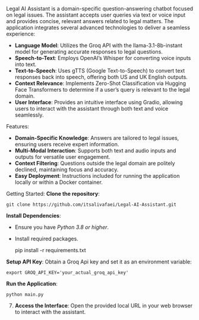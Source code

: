 Legal AI Assistant is a domain-specific question-answering chatbot focused on legal issues. The assistant accepts user queries via text or voice input and provides concise, relevant answers related to legal matters. The application integrates several advanced technologies to deliver a seamless experience:

- **Language Model**: Utilizes the Groq API with the llama-3.1-8b-instant model for generating accurate responses to legal questions.
- **Speech-to-Text**: Employs OpenAI’s Whisper for converting voice inputs into text.
- **Text-to-Speech**: Uses gTTS (Google Text-to-Speech) to convert text responses back into speech, offering both US and UK English outputs.
- **Context Relevance**: Implements Zero-Shot Classification via Hugging Face Transformers to determine if a user’s query is relevant to the legal domain.
- **User Interface**: Provides an intuitive interface using Gradio, allowing users to interact with the assistant through both text and voice seamlessly.

Features:
- **Domain-Specific Knowledge**: Answers are tailored to legal issues, ensuring users receive expert information.
- **Multi-Modal Interaction**: Supports both text and audio inputs and outputs for versatile user engagement.
- **Context Filtering**: Questions outside the legal domain are politely declined, maintaining focus and accuracy.
- **Easy Deployment**: Instructions included for running the application locally or within a Docker container.


Getting Started:
**Clone the repository**:

	git clone https://github.com/itsalivafaei/Legal-AI-Assistant.git

**Install Dependencies**:
- Ensure you have *Python 3.8 or higher*.
- Install required packages.

	pip install -r requirements.txt

**Setup API Key**:
Obtain a Groq Api key and set it as an environment variable:

	export GROQ_API_KEY='your_actual_groq_api_key'

**Run the Application**:

	python main.py

7. **Access the Interface**:
Open the provided local URL in your web browser to interact with the assistant.
